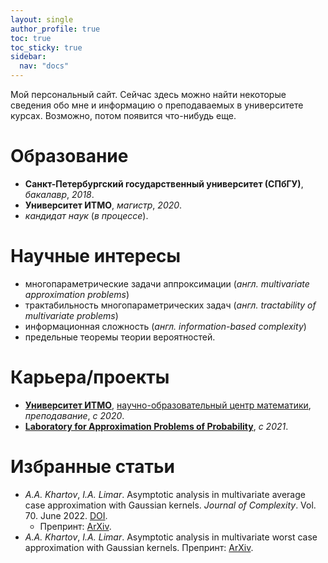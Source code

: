 ```yaml
---
layout: single
author_profile: true
toc: true
toc_sticky: true
sidebar:
  nav: "docs"
---
```


Мой персональный сайт. Сейчас здесь можно найти некоторые сведения обо мне
и информацию о преподаваемых в университете курсах.
Возможно, потом появится что-нибудь еще.

# Образование

- **Санкт-Петербургский государственный университет (СПбГУ)**, *бакалавр*, *2018*.
- **Университет ИТМО**, *магистр*, *2020*.
- *кандидат наук* (*в процессе*).

# Научные интересы

- многопараметрические задачи аппроксимации (*англ. multivariate approximation problems*)
- трактабильность многопараметрических задач (*англ. tractability of multivariate problems*)
- информационная сложность (*англ. information-based complexity*)
- предельные теоремы теории вероятностей.

# Карьера/проекты
- [**Университет ИТМО**](https://itmo.ru), [научно-образовательный центр математики](https://mathdep.itmo.ru/), *преподавание*, *с 2020*.
- [**Laboratory for Approximation Problems of Probability**](https://approlab.org/), *с 2021*.

# Избранные статьи
- *A.A. Khartov*, *I.A. Limar*. Asymptotic analysis in multivariate average case approximation with Gaussian kernels.
 *Journal of Complexity*. Vol. 70. June 2022. [DOI](https://doi.org/10.1016/j.jco.2021.101631).
    - Препринт: [ArXiv](https://arxiv.org/abs/2101.06331).
- *A.A. Khartov*, *I.A. Limar*. Asymptotic analysis in multivariate worst case approximation with Gaussian kernels.
Препринт: [ArXiv](https://arxiv.org/abs/2306.14239).